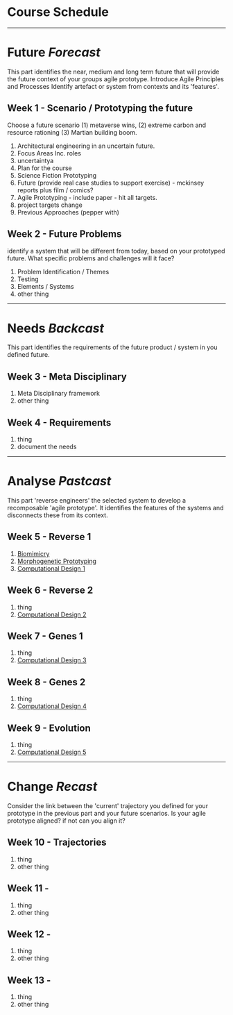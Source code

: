 # Course Schedule

-------------------------------------
# Future *Forecast*
This part identifies the near, medium and long term future that will provide the future context of your groups agile prototype. Introduce Agile Principles and Processes
Identify artefact or system from contexts and its 'features'.

## Week 1 - Scenario / Prototyping the future
Choose a future scenario (1) metaverse wins, (2) extreme carbon and resource rationing (3) Martian building boom.

1. Architectural engineering in an uncertain future.
1. Focus Areas Inc. roles
1. uncertaintya
1. Plan for the course
2. Science Fiction Prototyping
1. Future (provide real case studies to support exercise) - mckinsey reports plus film / comics?
1. Agile Prototyping - include paper - hit all targets.
1. project targets
change 
1. Previous Approaches (pepper with)

## Week 2 - Future Problems
identify a system that will be different from today, based on your prototyped future. What specific problems and challenges will it face?

1. Problem Identification / Themes
2. Testing
3. Elements / Systems
4. other thing

-------------------------------------
# Needs *Backcast*
This part identifies the requirements of the future product / system in you defined future.

## Week 3 - Meta Disciplinary
1. Meta Disciplinary framework
2. other thing

## Week 4 - Requirements
1. thing
2. document the needs

-------------------------------------
# Analyse *Pastcast*
This part 'reverse engineers' the selected system to develop a recomposable 'agile prototype'. It identifies the features of the systems and disconnects these from its context.

## Week 5 - Reverse 1
1. [Biomimicry](Concepts/Biomimicry)
2. [Morphogenetic Prototyping](Concepts/MorphogeneticPrototyping)
3. [Computational Design 1](Concepts/ComputationalDesign)

## Week 6 - Reverse 2
1. thing
2. [Computational Design 2](Concepts/ComputationalDesign)

## Week 7 - Genes 1
1. thing
2.  [Computational Design 3](Concepts/ComputationalDesign)


## Week 8 - Genes 2
1. thing
2.  [Computational Design 4](Concepts/ComputationalDesign)

## Week 9 - Evolution
1. thing
2. [Computational Design 5](Concepts/ComputationalDesign)


------------------------------------
# Change *Recast*
Consider the link between the 'current' trajectory you defined for your prototype in the previous part and your future scenarios. Is your agile prototype aligned? if not can you align it?

## Week 10 - Trajectories
1. thing
2. other thing

## Week 11 - 
1. thing
2. other thing

## Week 12 - 
1. thing
2. other thing

## Week 13 - 
1. thing
2. other thing
